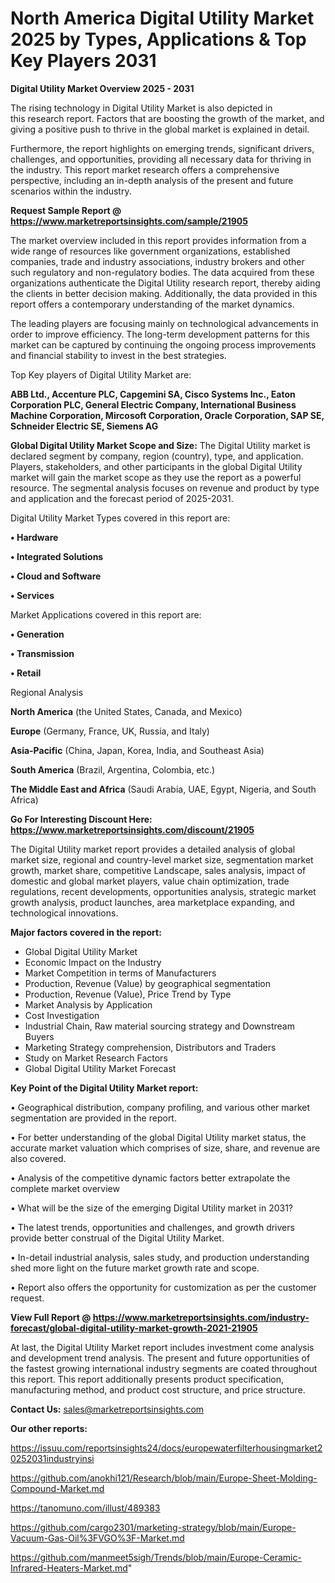 # North America Digital Utility Market 2025 by Types, Applications & Top Key Players 2031

<Strong> Digital Utility Market Overview 2025 - 2031</strong>

The rising technology in Digital Utility Market is also depicted in this research report. Factors that are boosting the growth of the market, and giving a positive push to thrive in the global market is explained in detail.

Furthermore, the report highlights on emerging trends, significant drivers, challenges, and opportunities, providing all necessary data for thriving in the industry. This report market research offers a comprehensive perspective, including an in-depth analysis of the present and future scenarios within the industry.

<strong>Request Sample Report @ <a href=https://www.marketreportsinsights.com/sample/21905>https://www.marketreportsinsights.com/sample/21905</a></strong>

The market overview included in this report provides information from a wide range of resources like government organizations, established companies, trade and industry associations, industry brokers and other such regulatory and non-regulatory bodies. The data acquired from these organizations authenticate the Digital Utility research report, thereby aiding the clients in better decision making. Additionally, the data provided in this report offers a contemporary understanding of the market dynamics.

The leading players are focusing mainly on technological advancements in order to improve efficiency. The long-term development patterns for this market can be captured by continuing the ongoing process improvements and financial stability to invest in the best strategies.

Top Key players of Digital Utility Market are:

<strong>ABB Ltd., Accenture PLC, Capgemini SA, Cisco Systems Inc., Eaton Corporation PLC, General Electric Company, International Business Machine Corporation, Mircosoft Corporation, Oracle Corporation, SAP SE, Schneider Electric SE, Siemens AG</strong>

<strong><b>Global Digital Utility Market Scope and Size:</b></strong>
The Digital Utility market is declared segment by company, region (country), type, and application. Players, stakeholders, and other participants in the global Digital Utility market will gain the market scope as they use the report as a powerful resource. The segmental analysis focuses on revenue and product by type and application and the forecast period of 2025-2031.

Digital Utility Market Types covered in this report are:

<strong>• Hardware

• Integrated Solutions

• Cloud and Software

• Services</strong>

Market Applications covered in this report are:

<strong>• Generation

• Transmission

• Retail</strong> 

Regional Analysis

<strong>North America</strong> (the United States, Canada, and Mexico)

<strong>Europe</strong> (Germany, France, UK, Russia, and Italy)

<strong>Asia-Pacific</strong> (China, Japan, Korea, India, and Southeast Asia)

<strong>South America</strong> (Brazil, Argentina, Colombia, etc.)

<strong>The Middle East and Africa</strong> (Saudi Arabia, UAE, Egypt, Nigeria, and South Africa)

<strong>Go For Interesting Discount Here: <a href=https://www.marketreportsinsights.com/discount/21905>https://www.marketreportsinsights.com/discount/21905</a></strong>

The Digital Utility market report provides a detailed analysis of global market size, regional and country-level market size, segmentation market growth, market share, competitive Landscape, sales analysis, impact of domestic and global market players, value chain optimization, trade regulations, recent developments, opportunities analysis, strategic market growth analysis, product launches, area marketplace expanding, and technological innovations.

<strong><b>Major factors covered in the report:</b></strong>
<ul>
  <li>Global Digital Utility Market </li>
  <li>Economic Impact on the Industry</li>
  <li>Market Competition in terms of Manufacturers</li>
  <li>Production, Revenue (Value) by geographical segmentation</li>
  <li>Production, Revenue (Value), Price Trend by Type</li>
  <li>Market Analysis by Application</li>
  <li>Cost Investigation</li>
  <li>Industrial Chain, Raw material sourcing strategy and Downstream Buyers</li>
  <li>Marketing Strategy comprehension, Distributors and Traders</li>
  <li>Study on Market Research Factors</li>
  <li>Global Digital Utility Market Forecast</li>
</ul>

<strong><b>Key Point of the Digital Utility Market report:</b></strong>

• Geographical distribution, company profiling, and various other market segmentation are provided in the report.

• For better understanding of the global Digital Utility market status, the accurate market valuation which comprises of size, share, and revenue are also covered.

• Analysis of the competitive dynamic factors better extrapolate the complete market overview

• What will be the size of the emerging Digital Utility market in 2031?

• The latest trends, opportunities and challenges, and growth drivers provide better construal of the Digital Utility Market.

• In-detail industrial analysis, sales study, and production understanding shed more light on the future market growth rate and scope.

• Report also offers the opportunity for customization as per the customer request.

<strong><b>View Full Report @ <a href=https://www.marketreportsinsights.com/industry-forecast/global-digital-utility-market-growth-2021-21905>https://www.marketreportsinsights.com/industry-forecast/global-digital-utility-market-growth-2021-21905</a></b></strong>


At last, the Digital Utility Market report includes investment come analysis and development trend analysis. The present and future opportunities of the fastest growing international industry segments are coated throughout this report. This report additionally presents product specification, manufacturing method, and product cost structure, and price structure.

<strong>Contact Us:</strong>
sales@marketreportsinsights.com

<strong>Our other reports:</strong>

<a href=https://issuu.com/reportsinsights24/docs/europewaterfilterhousingmarket20252031industryinsi>https://issuu.com/reportsinsights24/docs/europewaterfilterhousingmarket20252031industryinsi</a>

<a href=https://github.com/anokhi121/Research/blob/main/Europe-Sheet-Molding-Compound-Market.md>https://github.com/anokhi121/Research/blob/main/Europe-Sheet-Molding-Compound-Market.md</a>

<a href=https://tanomuno.com/illust/489383>https://tanomuno.com/illust/489383</a>

<a href=https://github.com/cargo2301/marketing-strategy/blob/main/Europe-Vacuum-Gas-Oil%3FVGO%3F-Market.md>https://github.com/cargo2301/marketing-strategy/blob/main/Europe-Vacuum-Gas-Oil%3FVGO%3F-Market.md</a>

<a href=https://github.com/manmeet5sigh/Trends/blob/main/Europe-Ceramic-Infrared-Heaters-Market.md>https://github.com/manmeet5sigh/Trends/blob/main/Europe-Ceramic-Infrared-Heaters-Market.md</a>"
